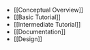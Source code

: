 * [[Conceptual Overview]]
* [[Basic Tutorial]]
* [[Intermediate Tutorial]]
* [[Documentation]]
* [[Design]]